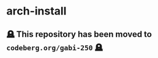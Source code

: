 # arch-install

## :headstone: This repository has been moved to `codeberg.org/gabi-250` :headstone:
